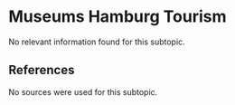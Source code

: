 # Museums Hamburg Tourism

No relevant information found for this subtopic.

## References

No sources were used for this subtopic.

